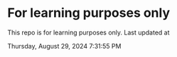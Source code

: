 # For learning purposes only
This repo is for learning purposes only.
Last updated at

Thursday, August 29, 2024 7:31:55 PM

